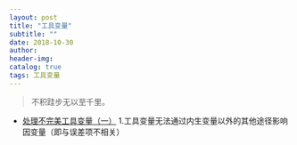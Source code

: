 ```yaml
---
layout: post
title: "工具变量"
subtitle: ""
date: 2018-10-30
author: 
header-img:
catalog: true
tags: 工具变量
---
```


> 不积跬步无以至千里。



 - [处理不完美工具变量（一）](https://zhuanlan.zhihu.com/p/28991841)
   1.工具变量无法通过内生变量以外的其他途径影响因变量（即与误差项不相关）
 
 

